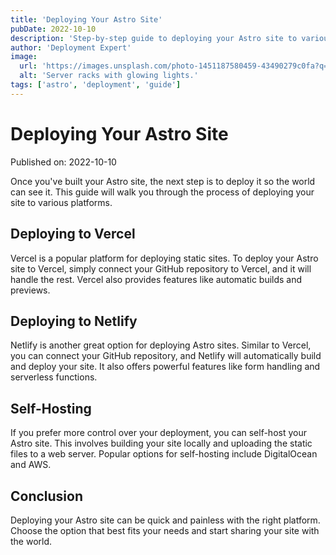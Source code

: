 ```yaml
---
title: 'Deploying Your Astro Site'
pubDate: 2022-10-10
description: 'Step-by-step guide to deploying your Astro site to various platforms.'
author: 'Deployment Expert'
image:
  url: 'https://images.unsplash.com/photo-1451187580459-43490279c0fa?q=80&w=2072&auto=format&fit=crop&ixlib=rb-4.0.3&ixid=M3wxMjA3fDB8MHxwaG90by1wYWdlfHx8fGVufDB8fHx8fA%3D%3D'
  alt: 'Server racks with glowing lights.'
tags: ['astro', 'deployment', 'guide']
---
```


# Deploying Your Astro Site

Published on: 2022-10-10

Once you've built your Astro site, the next step is to deploy it so the world can see it. This guide will walk you through the process of deploying your site to various platforms.

## Deploying to Vercel

Vercel is a popular platform for deploying static sites. To deploy your Astro site to Vercel, simply connect your GitHub repository to Vercel, and it will handle the rest. Vercel also provides features like automatic builds and previews.

## Deploying to Netlify

Netlify is another great option for deploying Astro sites. Similar to Vercel, you can connect your GitHub repository, and Netlify will automatically build and deploy your site. It also offers powerful features like form handling and serverless functions.

## Self-Hosting

If you prefer more control over your deployment, you can self-host your Astro site. This involves building your site locally and uploading the static files to a web server. Popular options for self-hosting include DigitalOcean and AWS.

## Conclusion

Deploying your Astro site can be quick and painless with the right platform. Choose the option that best fits your needs and start sharing your site with the world.
